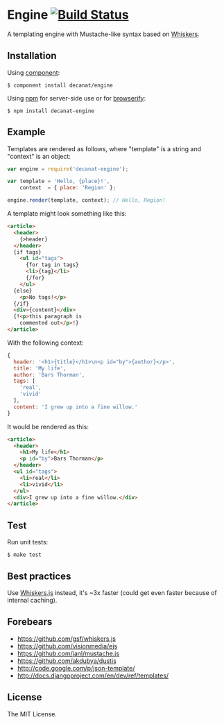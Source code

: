 # Engine [![Build Status](https://travis-ci.org/decanat/engine.svg?branch=master)](https://travis-ci.org/decanat/engine)

A templating engine with Mustache-like syntax based on [Whiskers](https://github.com/gsf/whiskers.js).

## Installation

Using [component](https://github.com/component/component):

    $ component install decanat/engine

Using [npm](http://npmjs.org/) for server-side use or for [browserify](http://browserify.org/):

    $ npm install decanat-engine

## Example

Templates are rendered as follows, where "template" is a string and "context"
is an object:

```js
var engine = require('decanat-engine');

var template = 'Hello, {place}!',
    context  = { place: 'Region' };

engine.render(template, context); // Hello, Region!
```

A template might look something like this:

```html
<article>
  <header>
    {>header}
  </header>
  {if tags}
    <ul id="tags">
      {for tag in tags}
      <li>{tag}</li>
      {/for}
    </ul>
  {else}
    <p>No tags!</p>
  {/if}
  <div>{content}</div>
  {!<p>this paragraph is 
    commented out</p>!}
</article>
```

With the following context:

```js
{
  header: '<h1>{title}</h1>\n<p id="by">{author}</p>',
  title: 'My life',
  author: 'Bars Thorman',
  tags: [
    'real',
    'vivid'
  ],
  content: 'I grew up into a fine willow.'
}
```

It would be rendered as this:

```html
<article>
  <header>
    <h1>My life</h1>
    <p id="by">Bars Thorman</p>
  </header>
  <ul id="tags">
    <li>real</li>
    <li>vivid</li>
  </ul>
  <div>I grew up into a fine willow.</div>
</article>
```

## Test

Run unit tests:

    $ make test

## Best practices

Use [Whiskers.js](https://github.com/gsf/whiskers.js) instead, it's ~3x faster (could get even faster because of internal caching).

## Forebears

* <https://github.com/gsf/whiskers.js>
* <https://github.com/visionmedia/ejs>
* <https://github.com/janl/mustache.js>
* <https://github.com/akdubya/dustjs>
* <http://code.google.com/p/json-template/>
* <http://docs.djangoproject.com/en/dev/ref/templates/>

## License

The MIT License.
